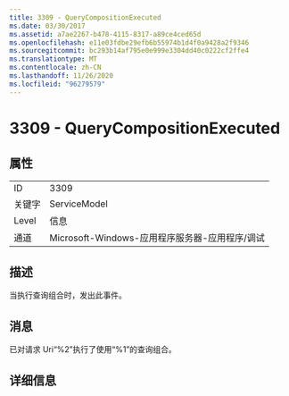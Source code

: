 ```yaml
---
title: 3309 - QueryCompositionExecuted
ms.date: 03/30/2017
ms.assetid: a7ae2267-b478-4115-8317-a89ce4ced65d
ms.openlocfilehash: e11e03fdbe29efb6b55974b1d4f0a9428a2f9346
ms.sourcegitcommit: bc293b14af795e0e999e3304dd40c0222cf2ffe4
ms.translationtype: MT
ms.contentlocale: zh-CN
ms.lasthandoff: 11/26/2020
ms.locfileid: "96279579"
---
```

# <a name="3309---querycompositionexecuted"></a>3309 - QueryCompositionExecuted

## <a name="properties"></a>属性  
  
|||  
|-|-|  
|ID|3309|  
|关键字|ServiceModel|  
|Level|信息|  
|通道|Microsoft-Windows-应用程序服务器-应用程序/调试|  
  
## <a name="description"></a>描述  

 当执行查询组合时，发出此事件。  
  
## <a name="message"></a>消息  

 已对请求 Uri“%2”执行了使用“%1”的查询组合。  
  
## <a name="details"></a>详细信息
